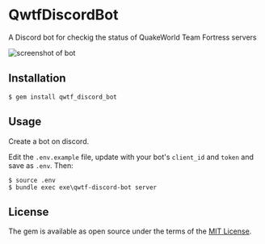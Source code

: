 # QwtfDiscordBot

A Discord bot for checkig the status of QuakeWorld Team Fortress servers

![screenshot of bot](blob/master/screenshot.png?raw=true "Screenshot")

## Installation

    $ gem install qwtf_discord_bot


## Usage

Create a bot on discord.

Edit the `.env.example` file, update with your bot's `client_id` and `token` and save as `.env`. Then:

    $ source .env
    $ bundle exec exe\qwtf-discord-bot server


## License

The gem is available as open source under the terms of the [MIT License](https://opensource.org/licenses/MIT).
